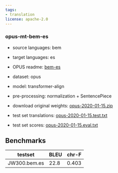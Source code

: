 ```yaml
---
tags:
- translation
license: apache-2.0
---
```


### opus-mt-bem-es

* source languages: bem
* target languages: es
*  OPUS readme: [bem-es](https://github.com/Helsinki-NLP/OPUS-MT-train/blob/master/models/bem-es/README.md)

*  dataset: opus
* model: transformer-align
* pre-processing: normalization + SentencePiece
* download original weights: [opus-2020-01-15.zip](https://object.pouta.csc.fi/OPUS-MT-models/bem-es/opus-2020-01-15.zip)
* test set translations: [opus-2020-01-15.test.txt](https://object.pouta.csc.fi/OPUS-MT-models/bem-es/opus-2020-01-15.test.txt)
* test set scores: [opus-2020-01-15.eval.txt](https://object.pouta.csc.fi/OPUS-MT-models/bem-es/opus-2020-01-15.eval.txt)

## Benchmarks

| testset               | BLEU  | chr-F |
|-----------------------|-------|-------|
| JW300.bem.es 	| 22.8 	| 0.403 |

